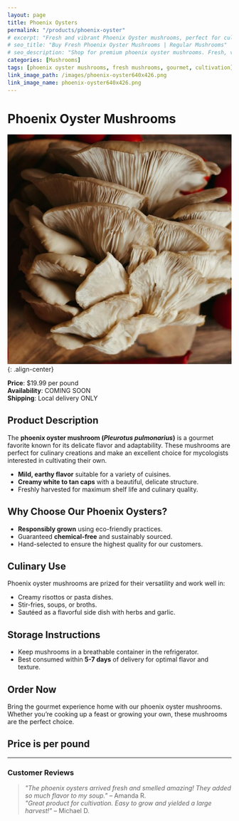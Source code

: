 ```yaml
---
layout: page
title: Phoenix Oysters
permalink: "/products/phoenix-oyster"
# excerpt: "Fresh and vibrant Phoenix Oyster mushrooms, perfect for culinary use or home cultivation."
# seo_title: "Buy Fresh Phoenix Oyster Mushrooms | Regular Mushrooms"
# seo_description: "Shop for premium phoenix oyster mushrooms. Fresh, vibrant, and perfect for cooking or growing at home."
categories: [Mushrooms]
tags: [phoenix oyster mushrooms, fresh mushrooms, gourmet, cultivation]
link_image_path: /images/phoenix-oyster640x426.png
link_image_name: phoenix-oyster640x426.png
---
```


# Phoenix Oyster Mushrooms

![phoenix-oyster.png](/images/phoenix-oyster.png){: .align-center}

**Price**: $19.99 per pound  
**Availability**: COMING SOON  
**Shipping**: Local delivery ONLY

## Product Description
The **phoenix oyster mushroom (*Pleurotus pulmonarius*)** is a gourmet favorite known for its delicate flavor and adaptability. These mushrooms are perfect for culinary creations and make an excellent choice for mycologists interested in cultivating their own.

- **Mild, earthy flavor** suitable for a variety of cuisines.
- **Creamy white to tan caps** with a beautiful, delicate structure.
- Freshly harvested for maximum shelf life and culinary quality.

## Why Choose Our Phoenix Oysters?
- **Responsibly grown** using eco-friendly practices.
- Guaranteed **chemical-free** and sustainably sourced.
- Hand-selected to ensure the highest quality for our customers.

## Culinary Use
Phoenix oyster mushrooms are prized for their versatility and work well in:
- Creamy risottos or pasta dishes.
- Stir-fries, soups, or broths.
- Sautéed as a flavorful side dish with herbs and garlic.

<!-- ## Home Cultivation Kits
Interested in growing your own phoenix oyster mushrooms? Check out our [Phoenix Oyster Mushroom Grow Kits](/products/phoenix-oyster-grow-kit) for a fun and rewarding mycology project. -->

## Storage Instructions
- Keep mushrooms in a breathable container in the refrigerator.
- Best consumed within **5-7 days** of delivery for optimal flavor and texture.

## Order Now
Bring the gourmet experience home with our phoenix oyster mushrooms. Whether you’re cooking up a feast or growing your own, these mushrooms are the perfect choice. 

## **Price is per pound**

<!-- **[Add to Cart](#)** -->

<div id='product-component-1733600770769' class="cart_div"></div>
<script type="text/javascript">
/*<![CDATA[*/
(function () {
  var scriptURL = 'https://sdks.shopifycdn.com/buy-button/latest/buy-button-storefront.min.js';
  if (window.ShopifyBuy) {
    if (window.ShopifyBuy.UI) {
      ShopifyBuyInit();
    } else {
      loadScript();
    }
  } else {
    loadScript();
  }
  function loadScript() {
    var script = document.createElement('script');
    script.async = true;
    script.src = scriptURL;
    (document.getElementsByTagName('head')[0] || document.getElementsByTagName('body')[0]).appendChild(script);
    script.onload = ShopifyBuyInit;
  }
  function ShopifyBuyInit() {
    var client = ShopifyBuy.buildClient({
      domain: 'ix11f5-pr.myshopify.com',
      storefrontAccessToken: 'beb68589731d584d3b5c7362952b2160',
    });
    ShopifyBuy.UI.onReady(client).then(function (ui) {
      ui.createComponent('product', {
        id: '8662850044092',
        node: document.getElementById('product-component-1733600770769'),
        moneyFormat: '%24%7B%7Bamount%7D%7D',
        options: {
  "product": {
    "styles": {
      "product": {
        "@media (min-width: 601px)": {
          "max-width": "calc(25% - 20px)",
          "margin-left": "20px",
          "margin-bottom": "50px"
        }
      },
      "button": {
        "color": "#000000",
        ":hover": {
          "color": "#000000",
          "background-color": "#00e6d1"
        },
        "background-color": "#00ffe8",
        ":focus": {
          "background-color": "#00e6d1"
        },
        "border-radius": "7px"
      }
    },
    "text": {
      "button": "Add to cart"
    }
  },
  "productSet": {
    "styles": {
      "products": {
        "@media (min-width: 601px)": {
          "margin-left": "-20px"
        }
      }
    }
  },
  "modalProduct": {
    "contents": {
      "img": false,
      "imgWithCarousel": true,
      "button": false,
      "buttonWithQuantity": true
    },
    "styles": {
      "product": {
        "@media (min-width: 601px)": {
          "max-width": "100%",
          "margin-left": "0px",
          "margin-bottom": "0px"
        }
      },
      "button": {
        "color": "#000000",
        ":hover": {
          "color": "#000000",
          "background-color": "#00e6d1"
        },
        "background-color": "#00ffe8",
        ":focus": {
          "background-color": "#00e6d1"
        },
        "border-radius": "7px"
      }
    },
    "text": {
      "button": "Add to cart"
    }
  },
  "option": {},
  "cart": {
    "styles": {
      "button": {
        "color": "#000000",
        ":hover": {
          "color": "#000000",
          "background-color": "#00e6d1"
        },
        "background-color": "#00ffe8",
        ":focus": {
          "background-color": "#00e6d1"
        },
        "border-radius": "7px"
      },
      "title": {
        "color": "#ffffff"
      },
      "header": {
        "color": "#ffffff"
      },
      "lineItems": {
        "color": "#ffffff"
      },
      "subtotalText": {
        "color": "#ffffff"
      },
      "subtotal": {
        "color": "#ffffff"
      },
      "notice": {
        "color": "#ffffff"
      },
      "currency": {
        "color": "#ffffff"
      },
      "close": {
        "color": "#ffffff",
        ":hover": {
          "color": "#ffffff"
        }
      },
      "empty": {
        "color": "#ffffff"
      },
      "noteDescription": {
        "color": "#ffffff"
      },
      "discountText": {
        "color": "#ffffff"
      },
      "discountIcon": {
        "fill": "#ffffff"
      },
      "discountAmount": {
        "color": "#ffffff"
      },
      "cart": {
        "background-color": "#767676"
      },
      "footer": {
        "background-color": "#767676"
      }
    },
    "text": {
      "total": "Subtotal",
      "notice": "Local delivery ONLY",
      "button": "Place Order"
    },
    "popup": false
  },
  "toggle": {
    "styles": {
      "toggle": {
        "background-color": "#00ffe8",
        ":hover": {
          "background-color": "#00e6d1"
        },
        ":focus": {
          "background-color": "#00e6d1"
        }
      },
      "count": {
        "color": "#000000",
        ":hover": {
          "color": "#000000"
        }
      },
      "iconPath": {
        "fill": "#000000"
      }
    }
  },
  "lineItem": {
    "styles": {
      "variantTitle": {
        "color": "#ffffff"
      },
      "title": {
        "color": "#ffffff"
      },
      "price": {
        "color": "#ffffff"
      },
      "fullPrice": {
        "color": "#ffffff"
      },
      "discount": {
        "color": "#ffffff"
      },
      "discountIcon": {
        "fill": "#ffffff"
      },
      "quantity": {
        "color": "#ffffff"
      },
      "quantityIncrement": {
        "color": "#ffffff",
        "border-color": "#ffffff"
      },
      "quantityDecrement": {
        "color": "#ffffff",
        "border-color": "#ffffff"
      },
      "quantityInput": {
        "color": "#ffffff",
        "border-color": "#ffffff"
      }
    }
  }
},
      });
    });
  }
})();
/*]]>*/
</script>

---

### Customer Reviews
> *"The phoenix oysters arrived fresh and smelled amazing! They added so much flavor to my soup."* – Amanda R.  
> *"Great product for cultivation. Easy to grow and yielded a large harvest!"* – Michael D.  
